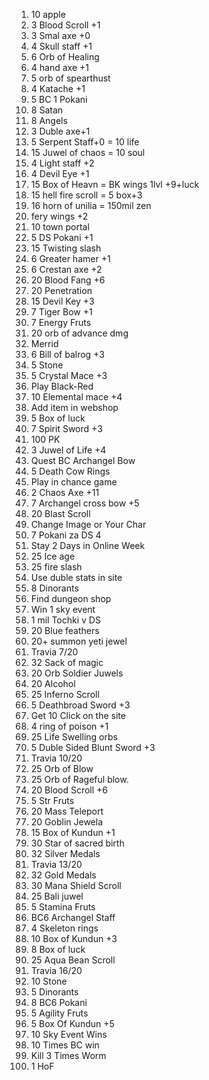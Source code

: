 1. 10 apple  
2. 3 Blood Scroll +1  
3. 3 Smal axe +0  
4. 4 Skull staff +1  
5. 6 Orb of Healing  
6. 4 hand axe +1  
7. 5 orb of spearthust  
8. 4 Katache +1  
9. 5 BC 1 Pokani  
10. 8 Satan  
11. 8 Angels  
12. 3 Duble axe+1  
13. 5 Serpent Staff+0 = 10 life  
14. 15 Juwel of chaos = 10 soul 
15. 4 Light staff +2  
16. 4 Devil Eye +1  
17. 15 Box of Heavn = BK wings 1lvl +9+luck  
18. 15 hell fire scroll = 5 box+3  
19. 16 horn of unilia = 150mil zen  
20. fery wings +2  
21. 10 town portal  
22. 5 DS Pokani +1  
23. 15 Twisting slash  
24. 6 Greater hamer +1  
25. 6 Crestan axe +2  
26. 20 Blood Fang +6  
27. 20 Penetration  
28. 15 Devil Key +3  
29. 7 Tiger Bow +1  
30. 7 Energy Fruts  
31. 20 orb of advance dmg  
32. Merrid   
33. 6 Bill of balrog +3  
34. 5 Stone  
35. 5 Crystal Mace +3  
36. Play Black-Red  
37. 10 Elemental mace +4  
38. Add item in webshop  
39. 5 Box of luck  
40. 7 Spirit Sword +3  
41. 100 PK  
42. 3 Juwel of Life +4  
43. Quest BC Archangel Bow  
44. 5 Death Cow Rings  
45. Play in chance game  
46. 2 Chaos Axe +11  
47. 7 Archangel cross bow +5  
48. 20 Blast Scroll  
49. Change Image or Your Char  
50. 7 Pokani za DS 4  
51. Stay 2 Days in Online Week  
52. 25 Ice age  
53. 25 fire slash  
54. Use duble stats in site  
55. 8 Dinorants  
56. Find dungeon shop  
57. Win 1 sky event  
58. 1 mil Tochki v DS  
59. 20 Blue feathers  
60. 20+ summon yeti jewel  
61. Travia 7/20  
62. 32 Sack of magic  
63. 20 Orb Soldier Juwels  
64. 20 Alcohol  
65. 25 Inferno Scroll  
66. 5 Deathbroad Sword +3  
67. Get 10 Click on the site  
68. 4 ring of poison +1  
69. 25 Life Swelling orbs  
70. 5 Duble Sided Blunt Sword +3  
71. Travia 10/20  
72. 25 Orb of Blow  
73. 25 Orb of Rageful blow.  
74. 20 Blood Scroll +6  
75. 5 Str Fruts  
76. 20 Mass Teleport  
77. 20 Goblin Jewela  
78. 15 Box of Kundun +1  
79. 30 Star of sacred birth  
80. 32 Silver Medals  
81. Travia 13/20  
82. 32 Gold Medals  
83. 30 Mana Shield Scroll  
84. 25 Bali juwel  
85. 5 Stamina Fruts  
86. BC6 Archangel Staff  
87. 4 Skeleton rings  
88. 10 Box of Kundun +3  
89. 8 Box of luck  
90. 25 Aqua Bean Scroll  
91. Travia 16/20  
92. 10 Stone  
93. 5 Dinorants  
94. 8 BC6 Pokani  
95. 5 Agility Fruts  
96. 5 Box Of Kundun +5  
97. 10 Sky Event Wins  
98. 10 Times BC win  
99. Kill 3 Times Worm   
100. 1 HoF  


